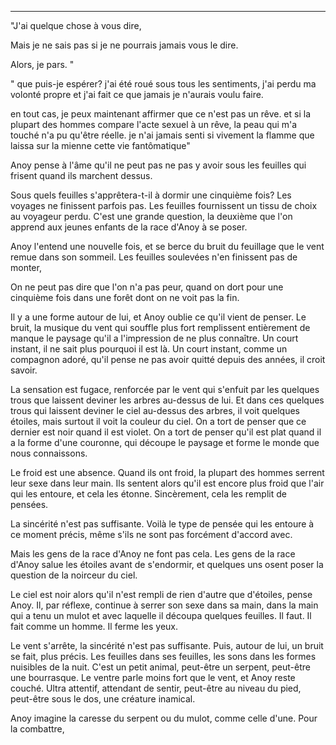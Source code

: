 _____


"J'ai quelque chose à vous dire,

Mais je ne sais pas si je ne pourrais jamais vous le dire.

Alors, je pars.
"

" que puis-je espérer? j'ai été roué sous tous les sentiments, j'ai perdu ma
volonté propre et j'ai fait ce que jamais je n'aurais voulu faire.

en tout cas, je peux maintenant affirmer que ce n'est pas un rêve. et si la
plupart des hommes compare l'acte sexuel à un rêve, la peau qui m'a touché n'a
pu qu'être réelle. je n'ai jamais senti si vivement la flamme que laissa sur la
mienne cette vie fantômatique"


Anoy pense à l'âme qu'il ne peut pas ne pas y avoir sous les feuilles
qui frisent quand ils marchent dessus.

Sous quels feuilles s'apprêtera-t-il à dormir une cinquième fois? Les
voyages ne finissent parfois pas. Les feuilles fournissent un tissu de
choix au voyageur perdu. C'est une grande question, la deuxième que
l'on apprend aux jeunes enfants de la race d'Anoy à se poser.

Anoy l'entend une nouvelle fois, et se berce du bruit du feuillage que
le vent remue dans son sommeil. Les feuilles soulevées n'en finissent
pas de monter,

On ne peut pas dire que l'on n'a pas peur, quand on dort pour une
cinquième fois dans une forêt dont on ne voit pas la fin.

Il y a une forme autour de lui, et Anoy oublie ce qu'il vient de
penser. Le bruit, la musique du vent qui souffle plus fort remplissent
entièrement de manque le paysage qu'il a l'impression de ne plus
connaître. Un court instant, il ne sait plus pourquoi il est là. Un
court instant, comme un compagnon adoré, qu'il pense ne pas avoir
quitté depuis des années, il croit savoir.

La sensation est fugace, renforcée par le vent qui s'enfuit par les
quelques trous que laissent deviner les arbres au-dessus de lui. Et
dans ces quelques trous qui laissent deviner le ciel au-dessus des
arbres, il voit quelques étoiles, mais surtout il voit la couleur du
ciel. On a tort de penser que ce dernier est noir quand il est
violet. On a tort de penser qu'il est plat quand il a la forme d'une
couronne, qui découpe le paysage et forme le monde que nous
connaissons.

Le froid est une absence. Quand ils ont froid, la plupart des hommes
serrent leur sexe dans leur main. Ils sentent alors qu'il est encore
plus froid que l'air qui les entoure, et cela les étonne. Sincèrement,
cela les remplit de pensées.

La sincérité n'est pas suffisante. Voilà le type de pensée qui les
entoure à ce moment précis, même s'ils ne sont pas forcément d'accord
avec.

Mais les gens de la race d'Anoy ne font pas cela. Les gens de la race
d'Anoy salue les étoiles avant de s'endormir, et quelques uns osent
poser la question de la noirceur du ciel.

Le ciel est noir alors qu'il n'est rempli de rien d'autre que
d'étoiles, pense Anoy. Il, par réflexe, continue à serrer son sexe
dans sa main, dans la main qui a tenu un mulot et avec laquelle il
découpa quelques feuilles. Il faut. Il fait comme un homme. Il ferme
les yeux.

Le vent s'arrête, la sincérité n'est pas suffisante. Puis, autour de
lui, un bruit se fait, plus précis. Les feuilles dans ses feuilles,
les sons dans les formes nuisibles de la nuit. C'est un petit animal,
peut-être un serpent, peut-être une bourrasque. Le ventre parle moins
fort que le vent, et Anoy reste couché. Ultra attentif, attendant de
sentir, peut-être au niveau du pied, peut-être sous le dos, une
créature inamical.

Anoy imagine la caresse du serpent ou du mulot, comme celle
d'une. Pour la combattre,
